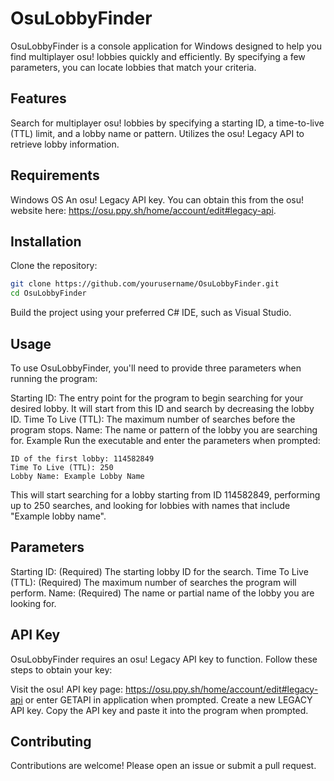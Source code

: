 # OsuLobbyFinder
OsuLobbyFinder is a console application for Windows designed to help you find multiplayer osu! lobbies quickly and efficiently. By specifying a few parameters, you can locate lobbies that match your criteria.

## Features
Search for multiplayer osu! lobbies by specifying a starting ID, a time-to-live (TTL) limit, and a lobby name or pattern.
Utilizes the osu! Legacy API to retrieve lobby information.
## Requirements
Windows OS
An osu! Legacy API key. You can obtain this from the osu! website here: https://osu.ppy.sh/home/account/edit#legacy-api.
## Installation
Clone the repository:
```bash
git clone https://github.com/yourusername/OsuLobbyFinder.git
cd OsuLobbyFinder
```
Build the project using your preferred C# IDE, such as Visual Studio.

## Usage
To use OsuLobbyFinder, you'll need to provide three parameters when running the program:

Starting ID: The entry point for the program to begin searching for your desired lobby. It will start from this ID and search by decreasing the lobby ID.
Time To Live (TTL): The maximum number of searches before the program stops.
Name: The name or pattern of the lobby you are searching for.
Example
Run the executable and enter the parameters when prompted:

```plaintext
ID of the first lobby: 114582849
Time To Live (TTL): 250
Lobby Name: Example Lobby Name
```
This will start searching for a lobby starting from ID 114582849, performing up to 250 searches, and looking for lobbies with names that include "Example lobby name".

## Parameters
Starting ID: (Required) The starting lobby ID for the search.
Time To Live (TTL): (Required) The maximum number of searches the program will perform.
Name: (Required) The name or partial name of the lobby you are looking for.

## API Key
OsuLobbyFinder requires an osu! Legacy API key to function. Follow these steps to obtain your key:

Visit the osu! API key page: https://osu.ppy.sh/home/account/edit#legacy-api or enter GETAPI in application when prompted.
Create a new LEGACY API key.
Copy the API key and paste it into the program when prompted.

## Contributing
Contributions are welcome! Please open an issue or submit a pull request.
